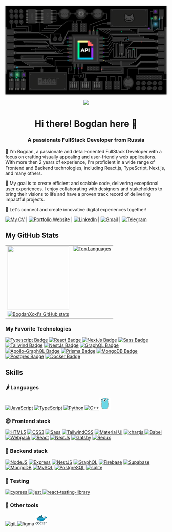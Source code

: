 ![MasterHead](header.gif)
<p align="center"> 
  <img src="https://profile-counter.glitch.me/BogdanXoxl/count.svg" />
</p>


<h1 align="center">Hi there! Bogdan here 👻</h1>
<h3 align="center">A passionate FullStack Developer from Russia</h3>

👋 I'm Bogdan, a passionate and detail-oriented FullStack Developer with a focus on crafting visually appealing and user-friendly web applications. With more then 2 years of experience, I'm proficient in a wide range of Frontend and Backend technologies, including React.js, TypeScript, Next.js, and many others.

🚀 My goal is to create efficient and scalable code, delivering exceptional user experiences. I enjoy collaborating with designers and stakeholders to bring their visions to life and have a proven track record of delivering impactful projects.

🌟 Let's connect and create innovative digital experiences together!

[![My CV](https://img.shields.io/badge/My_CV-2B579A?style=for-the-badge&logo=microsoft-word&logoColor=white)](https://github.com/BogdanXoxl/BogdanXoxl/blob/main/CV%20Bogdan%20Khokhlov.pdf) | 
[![Portfolio Website](https://img.shields.io/badge/Website-000000?style=for-the-badge&logo=Safari&logoColor=white)](https://github.com/BogdanXoxl) | 
[![LinkedIn](https://img.shields.io/badge/linkedin-%230077B5.svg?style=for-the-badge&logo=linkedin&logoColor=white)](https://www.linkedin.com/in/bogxoxl/) |
[![Gmail](https://img.shields.io/badge/Gmail-D14836?style=for-the-badge&logo=gmail&logoColor=white)](mailto:bogxoxl39@gmail.com) |
[![Telegram](https://img.shields.io/badge/Telegram-2CA5E0?style=for-the-badge&logo=telegram&logoColor=white)](https://t.me/BogXoxl)


## My GitHub Stats

<table>
  <tr>
    <td valign="top"><a href="http://www.github.com/BogdanXoxl">
      <a href="http://www.github.com/BogdanXoxl">
      <img height="200px" width="100%" src="https://github-readme-streak-stats.herokuapp.com/?user=BogdanXoxl&stroke=facc15&background=0f172a&ring=ef4444&fire=ef4444&currStreakNum=facc15&currStreakLabel=ef4444&sideNums=facc15&sideLabels=facc15&dates=facc15&hide_border=true" /></a>
      <br/>
   <a href="http://www.github.com/BogdanXoxl">
     <img width="100%" src="https://git-profile-stats.vercel.app/api?rank_icon=github&show_icons=true&hide=&count_private=true&title_color=3382ed&text_color=ffffff&icon_color=f97316&bg_color=0f172a&hide_border=true&show_icons=true" alt="BogdanXoxl's GitHub stats" />
   </a>
    </td>
    <td valign="top">
      <a href="https://github.com/BogdanXoxl" align="left">
        <img height="430px" src="https://git-profile-stats.vercel.app/api/top-langs/?langs_count=5&title_color=3382ed&text_color=ffffff&icon_color=84cc16&bg_color=0f172a&hide_border=true&locale=en&custom_title=Top%20%Languages&layout=donut-vertical&hide=lua" alt="Top Languages" />
      </a>
    </td>
  </tr>
</table>

### My Favorite Technologies

[![Typescript Badge](https://img.shields.io/badge/-Typescript-007acc?style=for-the-badge&labelColor=black&logo=typescript&logoColor=007acc)](#)
[![React Badge](https://img.shields.io/badge/-React-149ECA?style=for-the-badge&labelColor=black&logo=react&logoColor=149ECA)](#) 
[![NextJs Badge](https://img.shields.io/badge/-Nextjs-white?style=for-the-badge&labelColor=black&logo=next.js&logoColor=white)](#) 
[![Sass Badge](https://img.shields.io/badge/-Scss-bf4080?style=for-the-badge&labelColor=black&logo=sass&logoColor=bf4080)](#) 
[![Tailwind Badge](https://img.shields.io/badge/-Tailwind-38bdf8?style=for-the-badge&labelColor=black&logo=tailwind-css&logoColor=38bdf8)](#) 
[![NestJs Badge](https://img.shields.io/badge/-Nestjs-e93333?style=for-the-badge&labelColor=black&logo=nestjs&logoColor=e93333)](#) 
[![GraphQL Badge](https://img.shields.io/badge/-GraphQl-e535ab?style=for-the-badge&labelColor=black&logo=node.js&logoColor=e535ab)](#)
[![Apollo-GraphQL Badge](https://img.shields.io/badge/-ApolloGraphQL-311C87?style=for-the-badge&labelColor=black&logo=apollo-graphql&logoColor=311C87)](#) 
[![Prisma Badge](https://img.shields.io/badge/-Prisma-1A202C?style=for-the-badge&labelColor=black&logo=Prisma&logoColor=white)](#) 
[![MongoDB Badge](https://img.shields.io/badge/-MongoDB-00684A?style=for-the-badge&labelColor=black&logo=MongoDB&logoColor=00ED64)](#)
[![Postgres Badge](https://img.shields.io/badge/-Postgres-0064a5?style=for-the-badge&labelColor=black&logo=postgresql&logoColor=0064a5)](#)
[![Docker Badge](https://img.shields.io/badge/-Docker-0162cc?style=for-the-badge&labelColor=black&logo=docker&logoColor=0162cc)](#) 


<!--
## Examples of Work
<div>
  <img src="https://github.com/adriantwarog/adriantwarog/blob/master/covid19.gif" width="250" >
  <img src="https://github.com/adriantwarog/adriantwarog/blob/master/covid19.gif" width="250" >
  <img src="https://github.com/adriantwarog/adriantwarog/blob/master/covid19.gif" width="250" >
  <img src="https://github.com/adriantwarog/adriantwarog/blob/master/covid19.gif" width="250" >
  <img src="https://github.com/adriantwarog/adriantwarog/blob/master/covid19.gif" width="250" >
  <img src="https://github.com/adriantwarog/adriantwarog/blob/master/covid19.gif" width="250" >
  <img src="https://github.com/adriantwarog/adriantwarog/blob/master/covid19.gif" width="250" >
  <img src="https://github.com/adriantwarog/adriantwarog/blob/master/covid19.gif" width="250" >
</div>
-->

## Skills

### 🌶️ Languages 

<p align="left"> <a href="https://developer.mozilla.org/en-US/docs/Web/JavaScript" target="_blank" rel="noreferrer"><img src="https://raw.githubusercontent.com/danielcranney/readme-generator/main/public/icons/skills/javascript-colored.svg" width="36" height="36" alt="JavaScript" /></a> <a href="https://www.typescriptlang.org/" target="_blank" rel="noreferrer"><img src="https://raw.githubusercontent.com/danielcranney/readme-generator/main/public/icons/skills/typescript-colored.svg" width="36" height="36" alt="TypeScript" /></a> <a href="https://www.python.org/" target="_blank" rel="noreferrer"><img src="https://raw.githubusercontent.com/danielcranney/readme-generator/main/public/icons/skills/python-colored.svg" width="36" height="36" alt="Python" /></a> <a href="https://docs.microsoft.com/en-us/cpp/?view=msvc-170" target="_blank" rel="noreferrer"><img src="https://raw.githubusercontent.com/danielcranney/readme-generator/main/public/icons/skills/cplusplus-colored.svg" width="36" height="36" alt="C++" /></a><a href="https://golang.org" target="_blank" rel="noreferrer"><img src="https://raw.githubusercontent.com/devicons/devicon/master/icons/go/go-original.svg" alt="Go" width="36" height="36"/></a></p>
</p>

### 😎 Frontend stack

<p align="left"> <a href="https://developer.mozilla.org/en-US/docs/Glossary/HTML5" target="_blank" rel="noreferrer"><img src="https://raw.githubusercontent.com/danielcranney/readme-generator/main/public/icons/skills/html5-colored.svg" width="36" height="36" alt="HTML5" /></a> <a href="https://www.w3.org/TR/CSS/#css" target="_blank" rel="noreferrer"><img src="https://raw.githubusercontent.com/danielcranney/readme-generator/main/public/icons/skills/css3-colored.svg" width="36" height="36" alt="CSS3" /></a> <a href="https://sass-lang.com/" target="_blank" rel="noreferrer"><img src="https://raw.githubusercontent.com/danielcranney/readme-generator/main/public/icons/skills/sass-colored.svg" width="36" height="36" alt="Sass" /></a> <a href="https://tailwindcss.com/" target="_blank" rel="noreferrer"><img src="https://raw.githubusercontent.com/danielcranney/readme-generator/main/public/icons/skills/tailwindcss-colored.svg" width="36" height="36" alt="TailwindCSS" /></a> <a href="https://mui.com/" target="_blank" rel="noreferrer"><img src="https://raw.githubusercontent.com/danielcranney/readme-generator/main/public/icons/skills/materialui-colored.svg" width="36" height="36" alt="Material UI" /></a> <a href="https://www.chartjs.org" target="_blank" rel="noreferrer"> <img src="https://www.chartjs.org/media/logo-title.svg" alt="chartjs" width="36" height="36"/> </a> <a href="https://babeljs.io/" target="_blank" rel="noreferrer"><img src="https://raw.githubusercontent.com/danielcranney/readme-generator/main/public/icons/skills/babel-colored.svg" width="36" height="36" alt="Babel" /></a> <a href="https://webpack.js.org/" target="_blank" rel="noreferrer"><img src="https://raw.githubusercontent.com/danielcranney/readme-generator/main/public/icons/skills/webpack-colored.svg" width="36" height="36" alt="Webpack" /></a> <a href="https://reactjs.org/" target="_blank" rel="noreferrer"><img src="https://raw.githubusercontent.com/danielcranney/readme-generator/main/public/icons/skills/react-colored.svg" width="36" height="36" alt="React" /></a> <a href="https://nextjs.org/docs" target="_blank" rel="noreferrer"><img src="https://raw.githubusercontent.com/danielcranney/readme-generator/main/public/icons/skills/nextjs-colored.svg" width="36" height="36" alt="NextJs" /></a> <a href="https://www.gatsbyjs.com/" target="_blank" rel="noreferrer"><img src="https://raw.githubusercontent.com/danielcranney/readme-generator/main/public/icons/skills/gatsby-colored.svg" width="36" height="36" alt="Gatsby" /></a> <a href="https://redux.js.org/" target="_blank" rel="noreferrer"><img src="https://raw.githubusercontent.com/danielcranney/readme-generator/main/public/icons/skills/redux-colored.svg" width="36" height="36" alt="Redux" /></a> </p>

### 👾 Backend stack

<p align="left"> <a href="https://nodejs.org/en/" target="_blank" rel="noreferrer"><img src="https://raw.githubusercontent.com/danielcranney/readme-generator/main/public/icons/skills/nodejs-colored.svg" width="36" height="36" alt="NodeJS" /></a> <a href="https://expressjs.com/" target="_blank" rel="noreferrer"><img src="https://raw.githubusercontent.com/danielcranney/readme-generator/main/public/icons/skills/express-colored.svg" width="36" height="36" alt="Express" /></a> <a href="https://docs.nestjs.com/" target="_blank" rel="noreferrer"><img src="https://raw.githubusercontent.com/danielcranney/readme-generator/main/public/icons/skills/nestjs-colored.svg" width="36" height="36" alt="NestJS" /></a> <a href="https://graphql.org/" target="_blank" rel="noreferrer"><img src="https://raw.githubusercontent.com/danielcranney/readme-generator/main/public/icons/skills/graphql-colored.svg" width="36" height="36" alt="GraphQL" /></a> <a href="https://firebase.google.com/" target="_blank" rel="noreferrer"><img src="https://raw.githubusercontent.com/danielcranney/readme-generator/main/public/icons/skills/firebase-colored.svg" width="36" height="36" alt="Firebase" /></a> <a href="https://supabase.io/" target="_blank" rel="noreferrer"><img src="https://raw.githubusercontent.com/danielcranney/readme-generator/main/public/icons/skills/supabase-colored.svg" width="36" height="36" alt="Supabase" /></a> <a href="https://www.mongodb.com/" target="_blank" rel="noreferrer"><img src="https://raw.githubusercontent.com/danielcranney/readme-generator/main/public/icons/skills/mongodb-colored.svg" width="36" height="36" alt="MongoDB" /></a> <a href="https://www.mysql.com/" target="_blank" rel="noreferrer"><img src="https://raw.githubusercontent.com/danielcranney/readme-generator/main/public/icons/skills/mysql-colored.svg" width="36" height="36" alt="MySQL" /></a> <a href="https://www.postgresql.org/" target="_blank" rel="noreferrer"><img src="https://raw.githubusercontent.com/danielcranney/readme-generator/main/public/icons/skills/postgresql-colored.svg" width="36" height="36" alt="PostgreSQL" /></a> <a href="https://www.sqlite.org/" target="_blank" rel="noreferrer"> <img src="https://www.vectorlogo.zone/logos/sqlite/sqlite-icon.svg" alt="sqlite" width="36" height="36"/> </a></p>

### 🤖 Testing

<p align="left">
  <a href="https://www.cypress.io" target="_blank" rel="noreferrer">
    <img src="https://raw.githubusercontent.com/simple-icons/simple-icons/6e46ec1fc23b60c8fd0d2f2ff46db82e16dbd75f/icons/cypress.svg" alt="cypress" width="36" height="36"/>
  </a>
  <a href="https://jestjs.io" target="_blank" rel="noreferrer">
    <img src="https://www.vectorlogo.zone/logos/jestjsio/jestjsio-icon.svg" alt="jest" width="36" height="36"/>
  </a>
  <a href="https://testing-library.com" target="_blank" rel="noreferrer">
    <img src="https://avatars.githubusercontent.com/u/49996085?s=200&v=4" alt="react-testing-library" width="36" height="36"/>
  </a>
</p>

### 🔨 Other tools
<p align="left">
  <a href="https://git-scm.com/" target="_blank" rel="noreferrer">
    <img src="https://www.vectorlogo.zone/logos/git-scm/git-scm-icon.svg" alt="git" width="36" height="36"/>
  </a>
    <img src="https://www.vectorlogo.zone/logos/figma/figma-icon.svg" alt="figma" width="36" height="36"/>
  </a>
  <a href="https://www.docker.com/" target="_blank" rel="noreferrer">
    <img src="https://raw.githubusercontent.com/devicons/devicon/master/icons/docker/docker-original-wordmark.svg" alt="docker" width="36" height="36"/>
  </a>
</p>




